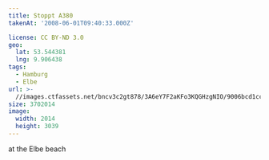 ```yaml
---
title: Stoppt A380
takenAt: '2008-06-01T09:40:33.000Z'

license: CC BY-ND 3.0
geo:
  lat: 53.544381
  lng: 9.906438
tags:
  - Hamburg
  - Elbe
url: >-
  //images.ctfassets.net/bncv3c2gt878/3A6eY7F2aKFo3KQGHzgNIO/9006bcd1cc5d80b87936cfb67f6cbf49/stoppt-a380_4343157265_o
size: 3702014
image:
  width: 2014
  height: 3039
---
```


at the Elbe beach
